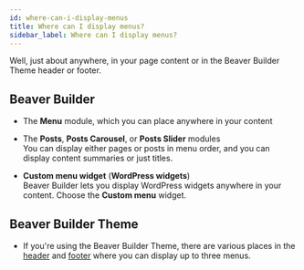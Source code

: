 ```yaml
---
id: where-can-i-display-menus
title: Where can I display menus?
sidebar_label: Where can I display menus?
---
```


Well, just about anywhere, in your page content or in the Beaver Builder Theme
header or footer.

## Beaver Builder

  * The **Menu** module, which you can place anywhere in your content
  * The **Posts**, **Posts Carousel**, or **Posts Slider** modules  
You can display either pages or posts in menu order, and you can display
content summaries or just titles.

  * **Custom menu widget**  (**WordPress widgets**)  
Beaver Builder lets you display WordPress widgets anywhere in your content.
Choose the **Custom menu** widget.

## Beaver Builder Theme

  * If you're using the Beaver Builder Theme, there are various places in the [header](/bb-theme/customizer-settings/header.md) and [footer](/bb-theme/customizer-settings/footer.md) where you can display up to three menus.
